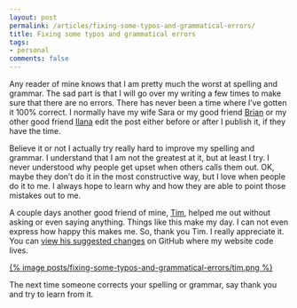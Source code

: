 ```yaml
---
layout: post
permalink: /articles/fixing-some-typos-and-grammatical-errors/
title: Fixing some typos and grammatical errors
tags:
- personal
comments: false
---
```


<p>Any reader of mine knows that I am pretty much the worst at spelling and grammar. The sad part is that I will go over my writing a few times to make sure that there are no errors. There has never been a time where I’ve gotten it 100% correct. I normally have my wife Sara or my good friend <a href="https://github.com/kennedysgarage/kennedysgarage/commits/master?author=brianrevak">Brian</a> or my other good friend <a href="https://github.com/kennedysgarage/kennedysgarage/commits/master?author=ilanasufrin">Ilana</a> edit the post either before or after I publish it, if they have the time.</p>
<p>Believe it or not I actually try really hard to improve my spelling and grammar. I understand that I am not the greatest at it, but at least I try. I never understood why people get upset when others calls them out. OK, maybe they don’t do it in the most constructive way, but I love when people do it to me. I always hope to learn why and how they are able to point those mistakes out to me.</p>
<p>A couple days another good friend of mine, <a href="https://github.com/kennedysgarage/kennedysgarage/commits/master?author=ttimsmith">Tim</a>, helped me out without asking or even saying anything. Things like this make my day. I can not even express how happy this makes me. So, thank you Tim. I really appreciate it. You can <a href="https://github.com/kennedysgarage/kennedysgarage/pull/7/commits/804dd71bc90be8976feca909c62da0be963a5792">view his suggested changes</a> on GitHub where my website code lives.</p>
<a href="https://github.com/kennedysgarage/kennedysgarage/pull/7/commits/804dd71bc90be8976feca909c62da0be963a5792">{% image posts/fixing-some-typos-and-grammatical-errors/tim.png %}</a>
<p>The next time someone corrects your spelling or grammar, say thank you and try to learn from it.</p>
